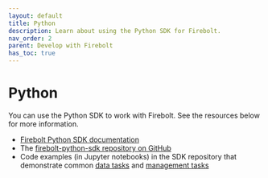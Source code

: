 ```yaml
---
layout: default
title: Python
description: Learn about using the Python SDK for Firebolt.
nav_order: 2
parent: Develop with Firebolt
has_toc: true
---
```


# Python

You can use the Python SDK to work with Firebolt. See the resources below for more information.

* [Firebolt Python SDK documentation](https://python-sdk.docs.firebolt.io/en/latest/)
* The [firebolt-python-sdk repository on GitHub](https://github.com/firebolt-db/firebolt-python-sdk/)
* Code examples (in Jupyter notebooks) in the SDK repository that demonstrate common [data tasks](https://github.com/firebolt-db/firebolt-python-sdk/blob/main/examples/dbapi.ipynb) and [management tasks](https://github.com/firebolt-db/firebolt-python-sdk/blob/main/examples/management.ipynb)
